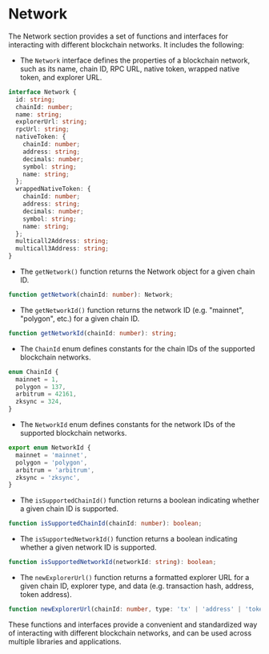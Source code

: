 # Network

The Network section provides a set of functions and interfaces for interacting with different blockchain networks. It includes the following:

* The `Network` interface defines the properties of a blockchain network, such as its name, chain ID, RPC URL, native token, wrapped native token, and explorer URL.

```typescript
interface Network {
  id: string;
  chainId: number;
  name: string;
  explorerUrl: string;
  rpcUrl: string;
  nativeToken: {
    chainId: number;
    address: string;
    decimals: number;
    symbol: string;
    name: string;
  };
  wrappedNativeToken: {
    chainId: number;
    address: string;
    decimals: number;
    symbol: string;
    name: string;
  };
  multicall2Address: string;
  multicall3Address: string;
}
```

* The `getNetwork()` function returns the Network object for a given chain ID.

```typescript
function getNetwork(chainId: number): Network;
```

* The `getNetworkId()` function returns the network ID (e.g. "mainnet", "polygon", etc.) for a given chain ID.

```typescript
function getNetworkId(chainId: number): string;
```

* The `ChainId` enum defines constants for the chain IDs of the supported blockchain networks.

```typescript
enum ChainId {
  mainnet = 1,
  polygon = 137,
  arbitrum = 42161,
  zksync = 324,
}
```

* The `NetworkId` enum defines constants for the network IDs of the supported blockchain networks.

```typescript
export enum NetworkId {
  mainnet = 'mainnet',
  polygon = 'polygon',
  arbitrum = 'arbitrum',
  zksync = 'zksync',
}
```

* The `isSupportedChainId()` function returns a boolean indicating whether a given chain ID is supported.

```typescript
function isSupportedChainId(chainId: number): boolean;
```

* The `isSupportedNetworkId()` function returns a boolean indicating whether a given network ID is supported.

```typescript
function isSupportedNetworkId(networkId: string): boolean;
```

* The `newExplorerUrl()` function returns a formatted explorer URL for a given chain ID, explorer type, and data (e.g. transaction hash, address, token address).

```typescript
function newExplorerUrl(chainId: number, type: 'tx' | 'address' | 'token', data: string): string;
```

These functions and interfaces provide a convenient and standardized way of interacting with different blockchain networks, and can be used across multiple libraries and applications.
